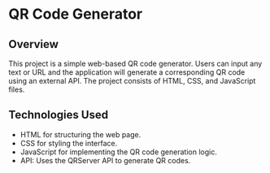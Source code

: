 # QR Code Generator
## Overview
This project is a simple web-based QR code generator. Users can input any text or URL 
and the application will generate a corresponding QR code using an external API. 
The project consists of HTML, CSS, and JavaScript files.

## Technologies Used
* HTML for structuring the web page.
* CSS for styling the interface.
* JavaScript for implementing the QR code generation logic.
* API: Uses the QRServer API to generate QR codes.

